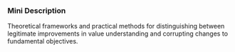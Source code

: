 ### Mini Description

Theoretical frameworks and practical methods for distinguishing between legitimate improvements in value understanding and corrupting changes to fundamental objectives.
